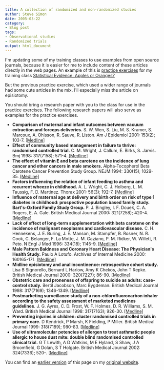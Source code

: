 ```yaml
---
title: A collection of randomized and non-randomized studies
author: Steve Simon
date: 2005-03-22
category:
- Blog post
tags:
- Observational studies
- Randomized trials
output: html_document
---
```

I\'m updating some of my training classes to use examples from open
source journals, because it is easier for me to include content of these
articles directly in the web pages. An example of this is [practice
exercises](../training/exercises/exercises32.htm) for my training class
[Statistical Evidence: Apples or Oranges?](../training/hand32.asp)

But the previous practice exercise, which used a wider range of journals
had some cute articles in the mix. I\'ll especially miss the article on
episiotomy.

You should bring a research paper with you to the class for use in the
practice exercises. The following research papers will also serve as
examples for the practice exercises.

-   **Comparison of maternal and infant outcomes between vacuum
    extraction and forceps deliveries.** S. W. Wen, S. Liu, M. S.
    Kramer, S. Marcoux, A. Ohlsson, R. Sauve, R. Liston. Am J Epidemiol
    2001: 153(2); 103-7.
    [\[Medline\]](http://www.ncbi.nlm.nih.gov/entrez/query.fcgi?cmd=Retrieve&db=PubMed&list_uids=11159152&dopt=Abstract)
-   **Effect of community based management in failure to thrive:
    randomised controlled trial.** C. M. Wright, J. Callum, E. Birks, S.
    Jarvis. Bmj 1998: 317(7158); 571-4.
    [\[Medline\]](http://www.ncbi.nlm.nih.gov/entrez/query.fcgi?cmd=Retrieve&db=PubMed&list_uids=9721113&dopt=Abstract)
-   **The effect of vitamin E and beta carotene on the incidence of lung
    cancer and other cancers in male smokers.** Alpha-Tocopherol Beta
    Carotene Cancer Prevention Study Group. NEJM 1994: 330(15); 1029-35.
    [\[Medline\]](http://www.ncbi.nlm.nih.gov/entrez/query.fcgi?cmd=Retrieve&db=PubMed&list_uids=8127329&dopt=Abstract)
-   **Factors influencing the relation of infant feeding to asthma and
    recurrent wheeze in childhood.** A. L. Wright, C. J. Holberg, L. M.
    Taussig, F. D. Martinez. Thorax 2001: 56(3); 192-7.
    [\[Medline\]](http://www.ncbi.nlm.nih.gov/entrez/query.fcgi?cmd=Retrieve&db=PubMed&list_uids=11182011&dopt=Abstract)
-   **Influence of maternal age at delivery and birth order on risk of
    type 1 diabetes in childhood: prospective population based family
    study. Bart\'s-Oxford Family Study Group.** P. J. Bingley, I. F.
    Douek, C. A. Rogers, E. A. Gale. British Medical Journal 2000:
    321(7258); 420-4.
    [\[Medline\]](http://www.ncbi.nlm.nih.gov/entrez/query.fcgi?cmd=Retrieve&db=PubMed&list_uids=10938050&dopt=Abstract)
-   **Lack of effect of long-term supplementation with beta carotene on
    the incidence of malignant neoplasms and cardiovascular
    disease.** C. H. Hennekens, J. E. Buring, J. E. Manson, M.
    Stampfer, B. Rosner, N. R. Cook, C. Belanger, F. La Motte, J. M.
    Gaziano, P. M. Ridker, W. Willett, R. Peto. N Engl J Med 1996:
    334(18); 1145-9.
    [\[Medline\]](http://www.ncbi.nlm.nih.gov/entrez/query.fcgi?cmd=Retrieve&db=PubMed&list_uids=8602179&dopt=Abstract)
-   **Male Pattern Baldness and Coronary Heart Disease: The Physician\'s
    Health Study.** Paulo A Lotufo. Archives of Internal Medicine 2000:
    160165-171.
    [\[Medline\]](http://www.ncbi.nlm.nih.gov/entrez/query.fcgi?cmd=Retrieve&db=PubMed&list_uids=10647754&dopt=Abstract)
-   **Midline episiotomy and anal incontinence: retrospective cohort
    study.** Lisa B Signorello, Bernard L Harlow, Amy K Chekos, John T
    Repke. British Medical Journal 2000: 320(7227); 86-90.
    [\[Medline\]](http://www.ncbi.nlm.nih.gov/entrez/query.fcgi?cmd=Retrieve&db=PubMed&list_uids=10625261&dopt=Abstract)
-   **Obstetric care and proneness of offspring to suicide as adults:
    case-control study.** Bertil Jacobson, Marc Bygdeman. British
    Medical Journal 1998: 317(7169); 1346-1349.
    [\[Medline\]](http://www.ncbi.nlm.nih.gov/entrez/query.fcgi?cmd=Retrieve&db=PubMed&list_uids=9812930&dopt=Abstract)
-   **Postmarketing surveillance study of a non-chlorofluorocarbon
    inhaler according to the safety assessment of marketed medicines
    guidelines.** J. G. Ayres, C. D. Frost, W. F. Holmes, D. R.
    Williams, S. M. Ward. British Medical Journal 1998: 317(7163);
    926-30.
    [\[Medline\]](http://www.ncbi.nlm.nih.gov/entrez/query.fcgi?cmd=Retrieve&db=PubMed&list_uids=9756813&dopt=Abstract)
-   **Preventing injuries in children: cluster randomised controlled
    trials in primary care.** D Kendrick, P Marsh, K Fielding, P Miller.
    British Medical Journal 1999: 318(7189); 980-83.
    [\[Medline\]](http://www.ncbi.nlm.nih.gov/entrez/query.fcgi?cmd=Retrieve&db=PubMed&list_uids=10195971&dopt=Abstract)
-   **Use of ultramolecular potencies of allergen to treat asthmatic
    people allergic to house dust mite: double blind randomised
    controlled clinical trial.** G T Lewith, A D Watkins, M E Hyland, S
    Shaw, J A Broomfield, G Dolan, S T Holgate. British Medical Journal
    2002: 324(7336); 520-.
    [\[Medline\]](http://www.ncbi.nlm.nih.gov/entrez/query.fcgi?cmd=Retrieve&db=PubMed&list_uids=11872551&dopt=Abstract)

You can find an [earlier version](http://www.pmean.com/05/CollectionStudies.html) of this page on my [original website](http://www.pmean.com/original_site.html).
